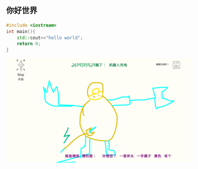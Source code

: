 ## 你好世界

~~~ cpp
#include <iostream>
int main(){
    std::cout<<"hello world";
    return 0;
}
~~~

![...](2021-7-31_21-47-08-16499358662551.png)

